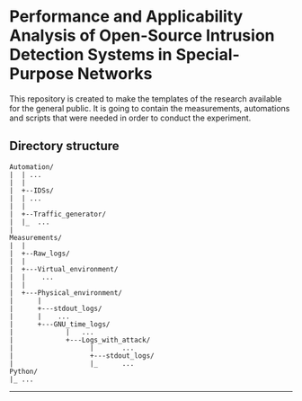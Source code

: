 # Performance and Applicability Analysis of Open-Source Intrusion Detection Systems in Special-Purpose Networks
This repository is created to make the templates of the research available for the general public. It is going to contain the measurements, automations and scripts that were needed in order to conduct the experiment.
## Directory structure
```
Automation/
|  | ...
|  |
|  +--IDSs/
|  | ...
|  |
|  +--Traffic_generator/
|  |_  ...
|
Measurements/
|  |
|  +--Raw_logs/
|  |
|  +---Virtual_environment/
|  |    ...  
|  |
|  +---Physical_environment/
|      |
|      +---stdout_logs/
|      |    ...
|      +---GNU_time_logs/
|             |   ...
|             +---Logs_with_attack/
|                   |       ...
|                   +---stdout_logs/
|                   |_      ...
Python/
|_ ...
```
---
